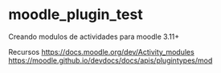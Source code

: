# moodle_plugin_test

Creando modulos de actividades para moodle 3.11+

Recursos
https://docs.moodle.org/dev/Activity_modules
https://moodle.github.io/devdocs/docs/apis/plugintypes/mod
